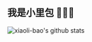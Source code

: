 ## 我是小里包 🧑🏻‍💻

![xiaoli-bao's github stats](https://github-readme-stats.vercel.app/api?username=xiaoli-bao&hide=[%22issues%22]&show_icons=true)

